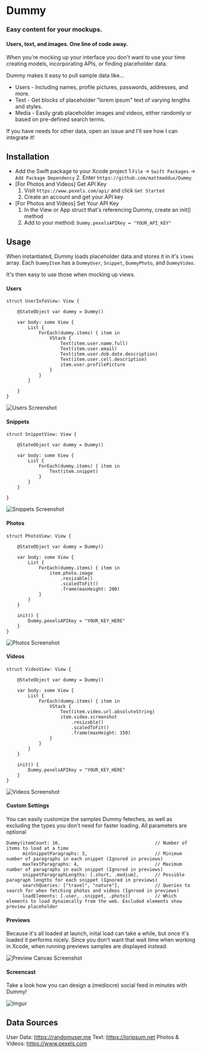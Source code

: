 # Dummy
### Easy content for your mockups.
#### Users, text, and images. One line of code away. 


When you're mocking up your interface you don't want to use your time creating models, incorporating APIs, or finding placeholder data.

Dummy makes it easy to pull sample data like...

- Users - Including names, profile pictures, passwords, addresses, and more.
- Text - Get blocks of placeholder "lorem ipsum" text of varying lengths and styles.
- Media - Easily grab placeholder images and videos, either randomly or based on pre-defined search terms.

If you have needs for other data, open an issue and I'll see how I can integrate it!


## Installation

- Add the Swift package to your Xcode project
    1.`File` -> `Swift Packages` -> `Add Package Dependency`
    2. Enter `https://github.com/mattmaddux/Dummy`
- [For Photos and Videos] Get API Key
    1. Visit `https://www.pexels.com/api/` and click `Get Started`
    2. Create an account and get your API key
- [For Photos and Videos] Set Your API Key
    1. In the View or App struct that's referencing Dummy, create an init() method
    2. Add to your method: `Dummy.pexelsAPIKey = "YOUR_API_KEY"`


## Usage

When instantiated, Dummy loads placeholder data and stores it in it's `items` array. Each `DummyItem` has a `DummyUser`, `Snippet`, `DummyPhoto`, and `DummyVideo`.

It's then easy to use those when mocking up views.

#### Users

```
struct UserInfoView: View {
    
    @StateObject var dummy = Dummy()
    
    var body: some View {
        List {
            ForEach(dummy.items) { item in
                VStack {
                    Text(item.user.name.full)
                    Text(item.user.email)
                    Text(item.user.dob.date.description)
                    Text(item.user.cell.description)
                    item.user.profilePicture
                }
            }
        }
        
    }
}
```

![Users Screenshot](https://raw.githubusercontent.com/mattmaddux/Dummy/main/Resources/Photos.png)

#### Snippets

```
struct SnippetView: View {
    
    @StateObject var dummy = Dummy()
    
    var body: some View {
        List {
            ForEach(dummy.items) { item in
                Text(item.snippet)
            }
        }
    }
    
}
```

![Snippets Screenshot](https://raw.githubusercontent.com/mattmaddux/Dummy/main/Resources/Snippets.png)

#### Photos

```
struct PhotoView: View {
    
    @StateObject var dummy = Dummy()
    
    var body: some View {
        List {
            ForEach(dummy.items) { item in
                item.photo.image
                    .resizable()
                    .scaledToFit()
                    .frame(maxHeight: 200)
            }
        }
    }
    
    init() {
        Dummy.pexelsAPIKey = "YOUR_KEY_HERE"
    }
}
```

![Photos Screenshot](https://raw.githubusercontent.com/mattmaddux/Dummy/main/Resources/Photos.png)

#### Videos

```
struct VideoView: View {
    
    @StateObject var dummy = Dummy()
    
    var body: some View {
        List {
            ForEach(dummy.items) { item in
                VStack {
                    Text(item.video.url.absoluteString)
                    item.video.screenshot
                        .resizable()
                        .scaledToFit()
                        .frame(maxHeight: 150)
                }
            }
        }
    }
    
    init() {
        Dummy.pexelsAPIKey = "YOUR_KEY_HERE"
    }
}
```
![Videos Screenshot](https://raw.githubusercontent.com/mattmaddux/Dummy/main/Resources/Videos.png)

#### Custom Settings

You can easily customize the samples Dummy feteches, as well as excluding the types you don't need for faster loading. All parameters are optional

```
Dummy(itemCount: 10,                                   // Number of items to load at a time
      minSnippetParagraphs: 3,                         // Minimum number of paragraphs in each snippet (Ignored in previews)
      maxTextParagraphs: 4,                            // Maximum number of paragraphs in each snippet (Ignored in previews)
      snippetParagraphLengths: [.short, .medium],      // Possible paragraph lengths for each snippet (Ignored in previews)
      searchQueries: ["travel", "nature"],             // Queries to search for when fetching photos and videos (Ignroed in previews)
      loadElements: [.user, .snippet, .photo])         // Which elements to load dynaimcally from the web. Excluded elements show preview placeholder
```


#### Previews

Because it's all loaded at launch, inital load can take a while, but once it's loaded it performs nicely.
Since you don't want that wait time when working in Xcode, when running previews samples are displayed instead.

![Preview Canvas Screenshot](https://raw.githubusercontent.com/mattmaddux/Dummy/main/Resources/Previews.png)


#### Screencast

Take a look how you can design a (mediocre) social feed in minutes with Dummy!

![Imgur](https://i.imgur.com/3LOwyzw.gifv)



## Data Sources
User Data: https://randomuser.me
Text: https://loripsum.net
Photos & Videos: https://www.pexels.com
